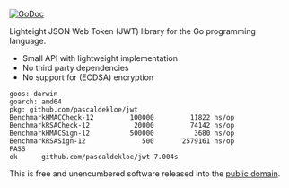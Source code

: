 [![GoDoc](https://godoc.org/github.com/pascaldekloe/jwt?status.svg)](https://godoc.org/github.com/pascaldekloe/jwt)

Lighteight JSON Web Token (JWT) library for the Go programming language.

* Small API with lightweight implementation
* No third party dependencies
* No support for (ECDSA) encryption

```
goos: darwin
goarch: amd64
pkg: github.com/pascaldekloe/jwt
BenchmarkHMACCheck-12    	  100000	     11822 ns/op
BenchmarkRSACheck-12     	   20000	     74142 ns/op
BenchmarkHMACSign-12     	  500000	      3680 ns/op
BenchmarkRSASign-12      	     500	   2579161 ns/op
PASS
ok  	github.com/pascaldekloe/jwt	7.004s
```

This is free and unencumbered software released into the
[public domain](http://creativecommons.org/publicdomain/zero/1.0).
